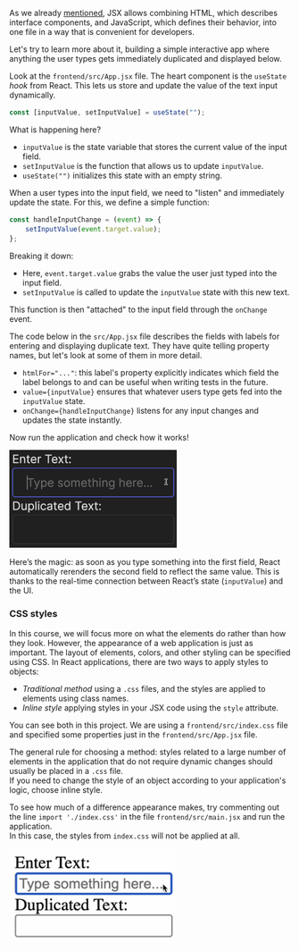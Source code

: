 As we already [mentioned](course://Frontend/Introduction/tools_libraries), JSX allows combining HTML, which describes interface components, 
and JavaScript, which defines their behavior, into one file in a way that is convenient for developers.

Let's try to learn more about it, building a simple interactive app where 
anything the user types gets immediately duplicated and displayed below.

Look at the `frontend/src/App.jsx` file. The heart component is the `useState` _hook_ from React. This lets us store and update the value of the text input dynamically.

```js
const [inputValue, setInputValue] = useState("");
```

What is happening here?
- `inputValue` is the state variable that stores the current value of the input field.
- `setInputValue` is the function that allows us to update `inputValue`.
- `useState("")` initializes this state with an empty string.

When a user types into the input field, we need to "listen" and immediately update the state. For this, we define a simple function:

```js
const handleInputChange = (event) => {
    setInputValue(event.target.value);
};
```

Breaking it down:
- Here, `event.target.value` grabs the value the user just typed into the input field.
- `setInputValue` is called to update the `inputValue` state with this new text.

This function is then "attached" to the input field through the `onChange` event.

The code below in the `src/App.jsx` file describes the fields with labels for entering and displaying duplicate text. 
They have quite telling property names, but let's look at some of them in more detail.

- `htmlFor="..."`: this label's property explicitly indicates which field the label belongs to and can be useful when writing tests in the future.
- `value={inputValue}` ensures that whatever users type gets fed into the `inputValue` state.
- `onChange={handleInputChange}` listens for any input changes and updates the state instantly.

Now run the application and check how it works!

<div style="text-align: center; width:60%; max-width: 300px;">
<img src="images/echo.gif">
</div>

Here’s the magic: as soon as you type something into the first field, 
React automatically rerenders the second field to reflect the same value. 
This is thanks to the real-time connection between React’s state (`inputValue`) and the UI.


### CSS styles
In this course, we will focus more on what the elements do rather than how they look.
However, the appearance of a web application is just as important. The layout of elements, colors, and other styling can be specified using CSS.
In React applications, there are two ways to apply styles to objects:
- _Traditional method_ using a `.css` files, and the styles are applied to elements using class names.
- _Inline style_ applying styles in your JSX code using the `style` attribute.

You can see both in this project. We are using a `frontend/src/index.css` file and specified some properties just in the `frontend/src/App.jsx` file.

The general rule for choosing a method: styles related to a large number of elements in the application 
that do not require dynamic changes should usually be placed in a `.css` file.  
If you need to change the style of an object according to your application's logic, choose inline style.

To see how much of a difference appearance makes, try commenting out the line `import './index.css'` in the file `frontend/src/main.jsx` and run the application.  
In this case, the styles from `index.css` will not be applied at all.

<div style="text-align: center; width:60%; max-width: 300px;">
<img src="images/echo_boring.gif">
</div>